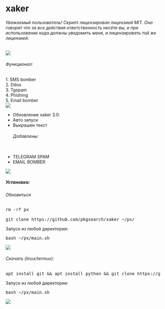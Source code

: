 # xaker
<h6>Уважаемый пользователь! Скрипт лицензирован лицензией MIT. Она говорит что за все действия ответственность несёте вы, и при использование кода должны уведомить меня, и лицензировать той же лицензией.</h6>
<img src="https://user-images.githubusercontent.com/61265099/78818286-19743180-79dd-11ea-84c5-f629f891dd4b.png"></img>
<h6>Функционал:</h6>
1. SMS bomber<br>
2. Ddos <br>
3. Tgspam <br>
4. Phishing <br>
5. Email bomber<br>
<img src="https://user-images.githubusercontent.com/61265099/78818286-19743180-79dd-11ea-84c5-f629f891dd4b.png"></img>

<ul>
<li>Обновление xaker 3.0:</br></li>
<li>Авто запуск </br></li>
<li>Выкрашен текст </br></li>
<h6>Добавлены:</h6><br>
 <li> TELEGRAM SPAM <br></li>
<li>EMAIL BOMBER</li>
</ul>
<img src="https://user-images.githubusercontent.com/61265099/78818286-19743180-79dd-11ea-84c5-f629f891dd4b.png"></img>
<h5>Установка:</h5>
<h6>Обновиться</h6>
<pre>rm -rf px</br>
git clone https://github.com/pkgsearch/xaker ~/px/ <br></pre>
Запуск из любой директории:
<pre>bash ~/px/main.sh <br></pre>
<img src="https://user-images.githubusercontent.com/61265099/78818286-19743180-79dd-11ea-84c5-f629f891dd4b.png"></img>
<h6>Скачать (linux/termux):</br></h6>
<pre>apt install git && apt install python && git clone https://github.com/pkgsearch/xaker ~/px/ && pip install requests</br></pre>
Запуск из любой директории:</br>
<pre>bash ~/px/main.sh <br></pre>
<img src="https://user-images.githubusercontent.com/61265099/78818286-19743180-79dd-11ea-84c5-f629f891dd4b.png"></img>
